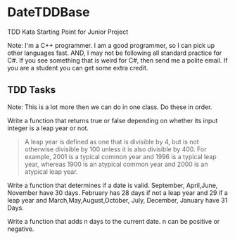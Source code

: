 # DateTDDBase
TDD Kata Starting Point for Junior Project

Note: I'm a C++ programmer. I am a good programmer, so I can pick up other languages fast. AND, I may not be following all standard practice for C#. If you see something that is weird for C#, then send me a polite email. If you are a student you can get some extra credit.

## TDD Tasks
Note: This is a lot more then we can do in one class. Do these in order.

Write a function that returns true or false depending on whether its input integer is a leap year or not.

>A leap year is defined as one that is divisible by 4, but is not otherwise divisible by 100 unless it is also divisible by 400.  For example, 2001 is a typical common year and 1996 is a typical leap year, whereas 1900 is an atypical common year and 2000 is an atypical leap year.

Write a function that determines if a date is valid.  September, April,June, November have 30 days.  February has 28 days if not a leap year and 29 if a leap year and March,May,August,October, July, December, January have 31 Days.

Write a function that adds n days to the current date.  n can be positive or negative.
